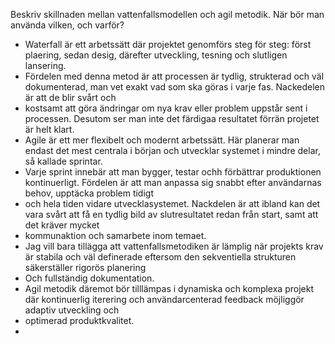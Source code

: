 Beskriv skillnaden mellan vattenfallsmodellen och agil metodik. När bör man använda vilken, och varför?
- Waterfall är ett arbetssätt där projektet genomförs steg för steg: först plaering, sedan desig, därefter utveckling, tesning och slutligen lansering.
- Fördelen med denna metod är att processen är tydlig, strukterad och väl dokumenterad, man vet exakt vad som ska göras i varje fas. Nackedelen är att de blir svårt och
- kostsamt att göra ändringar om nya krav eller problem uppstår sent i processen. Desutom ser man inte det färdigaa resultatet förrän projetet är helt klart.
- Agile är ett mer flexibelt och modernt arbetssätt. Här planerar man endast det mest centrala i början och utvecklar systemet i mindre delar, så kallade sprintar.
- Varje sprint innebär att man bygger, testar ochh förbättrar produktionen kontinuerligt. Fördelen är att man anpassa sig snabbt efter användarnas behov, upptäcka problem tidigt
- och hela tiden vidare utvecklasystemet. Nackdelen är att ibland kan det vara svårt att få en tydlig bild av slutresultatet redan från start, samt att det kräver mycket
- kommunaktion och samarbete inom temaet.
- Jag vill bara tillägga att vattenfallsmetodiken är lämplig när projekts krav är stabila och väl definerade eftersom den sekventiella strukturen säkerställer rigorös planering
- Och fullständig dokumentation.
- Agil metodik däremot bör tilllämpas i dynamiska och komplexa projekt där kontinuerlig iterering och användarcenterad feedback möjliggör adaptiv  utveckling och
- optimerad produktkvalitet. 
- 
